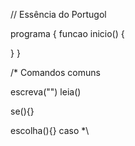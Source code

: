 // Essência do Portugol

programa
{
funcao inicio()
{

}
}


/* Comandos comuns

escreva("")
leia()

se(){}

escolha(){}
caso
*\
